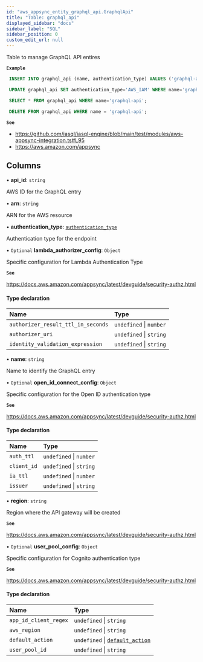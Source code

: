 ```yaml
---
id: "aws_appsync_entity_graphql_api.GraphqlApi"
title: "Table: graphql_api"
displayed_sidebar: "docs"
sidebar_label: "SQL"
sidebar_position: 0
custom_edit_url: null
---
```


Table to manage GraphQL API entires

**`Example`**

```sql TheButton[Manage GraphQL API]="Manage GraphQL API"
 INSERT INTO graphql_api (name, authentication_type) VALUES ('graphql-api', 'API_KEY');

 UPDATE graphql_api SET authentication_type='AWS_IAM' WHERE name='graphql-api';

 SELECT * FROM graphql_api WHERE name='graphql-api';

 DELETE FROM graphql_api WHERE name = 'graphql-api';
```

**`See`**

 - https://github.com/iasql/iasql-engine/blob/main/test/modules/aws-appsync-integration.ts#L95
 - https://aws.amazon.com/appsync

## Columns

• **api\_id**: `string`

AWS ID for the GraphQL entry

• **arn**: `string`

ARN for the AWS resource

• **authentication\_type**: [`authentication_type`](../enums/aws_appsync_entity_graphql_api.AuthenticationType.md)

Authentication type for the endpoint

• `Optional` **lambda\_authorizer\_config**: `Object`

Specific configuration for Lambda Authentication Type

**`See`**

https://docs.aws.amazon.com/appsync/latest/devguide/security-authz.html

#### Type declaration

| Name | Type |
| :------ | :------ |
| `authorizer_result_ttl_in_seconds` | `undefined` \| `number` |
| `authorizer_uri` | `undefined` \| `string` |
| `identity_validation_expression` | `undefined` \| `string` |

• **name**: `string`

Name to identify the GraphQL entry

• `Optional` **open\_id\_connect\_config**: `Object`

Specific configuration for the Open ID authentication type

**`See`**

https://docs.aws.amazon.com/appsync/latest/devguide/security-authz.html

#### Type declaration

| Name | Type |
| :------ | :------ |
| `auth_ttl` | `undefined` \| `number` |
| `client_id` | `undefined` \| `string` |
| `ia_ttl` | `undefined` \| `number` |
| `issuer` | `undefined` \| `string` |

• **region**: `string`

Region where the API gateway will be created

**`See`**

https://docs.aws.amazon.com/appsync/latest/devguide/security-authz.html

• `Optional` **user\_pool\_config**: `Object`

Specific configuration for Cognito authentication type

**`See`**

https://docs.aws.amazon.com/appsync/latest/devguide/security-authz.html

#### Type declaration

| Name | Type |
| :------ | :------ |
| `app_id_client_regex` | `undefined` \| `string` |
| `aws_region` | `undefined` \| `string` |
| `default_action` | `undefined` \| [`default_action`](../enums/aws_appsync_entity_graphql_api.DefaultAction.md) |
| `user_pool_id` | `undefined` \| `string` |
